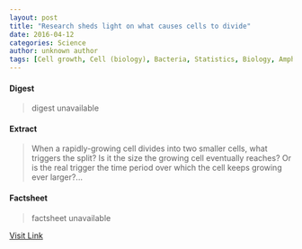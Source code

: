 ```yaml
---
layout: post
title: "Research sheds light on what causes cells to divide"
date: 2016-04-12
categories: Science
author: unknown author
tags: [Cell growth, Cell (biology), Bacteria, Statistics, Biology, Amphibian, Organisms, Life sciences]
---
```



#### Digest
>digest unavailable

#### Extract
>When a rapidly-growing cell divides into two smaller cells, what triggers the split? Is it the size the growing cell eventually reaches? Or is the real trigger the time period over which the cell keeps growing ever larger?...

#### Factsheet
>factsheet unavailable

[Visit Link](http://phys.org/news338621110.html)


